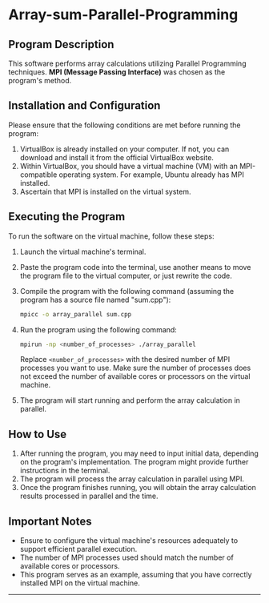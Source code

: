 # Array-sum-Parallel-Programming

## Program Description
This software performs array calculations utilizing Parallel Programming techniques. **MPI (Message Passing Interface)** was chosen as the program's method.

## Installation and Configuration

Please ensure that the following conditions are met before running the program:
1. VirtualBox is already installed on your computer. If not, you can download and install it from the official VirtualBox website.
2. Within VirtualBox, you should have a virtual machine (VM) with an MPI-compatible operating system. For example, Ubuntu already has MPI installed.
3. Ascertain that MPI is installed on the virtual system.

## Executing the Program

To run the software on the virtual machine, follow these steps:
1. Launch the virtual machine's terminal.
2. Paste the program code into the terminal, use another means to move the program file to the virtual computer, or just rewrite the code.
3. Compile the program with the following command (assuming the program has a source file named "sum.cpp"):

   ```bash
   mpicc -o array_parallel sum.cpp
   ```

4. Run the program using the following command:

   ```bash
   mpirun -np <number_of_processes> ./array_parallel
   ```

   Replace `<number_of_processes>` with the desired number of MPI processes you want to use. Make sure the number of processes does not exceed the number of available cores or processors on the virtual machine.
5. The program will start running and perform the array calculation in parallel.

## How to Use

1. After running the program, you may need to input initial data, depending on the program's implementation. The program might provide further instructions in the terminal.
2. The program will process the array calculation in parallel using MPI.
3. Once the program finishes running, you will obtain the array calculation results processed in parallel and the time.

## Important Notes

- Ensure to configure the virtual machine's resources adequately to support efficient parallel execution.
- The number of MPI processes used should match the number of available cores or processors.
- This program serves as an example, assuming that you have correctly installed MPI on the virtual machine. 

---
